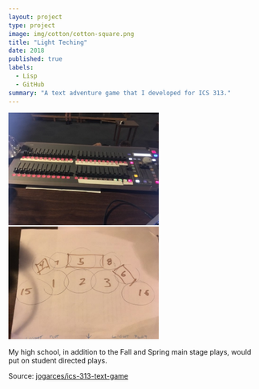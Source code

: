 ```yaml
---
layout: project
type: project
image: img/cotton/cotton-square.png
title: "Light Teching"
date: 2018
published: true
labels:
  - Lisp
  - GitHub
summary: "A text adventure game that I developed for ICS 313."
---
```


<div class="text-center p-4">
  <img width="300px" src="../img/lightBoard.jpg" class="img-thumbnail" >
  <img width="300px" src="../img/lightBoardPaper.jpg" class="img-thumbnail" >
</div>

My high school, in addition to the Fall and Spring main stage plays, would put on student directed plays. 

Source: <a href="https://github.com/jogarces/ics-313-text-game"><i class="large github icon "></i>jogarces/ics-313-text-game</a>
